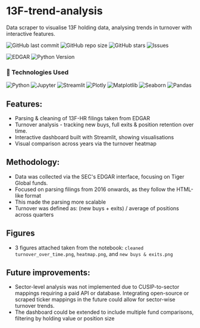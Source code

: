 # 13F-trend-analysis
Data scraper to visualise 13F holding data, analysing trends in turnover with interactive features.

![GitHub last commit](https://img.shields.io/github/last-commit/087narain/13F-trend-analysis)
![GitHub repo size](https://img.shields.io/github/repo-size/087narain/13F-trend-analysis)
![GitHub stars](https://img.shields.io/github/stars/087narain/13F-trend-analysis?style=social)
![Issues](https://img.shields.io/github/issues/087narain/13F-trend-analysis)

![EDGAR](https://img.shields.io/badge/Data%20Source-SEC%20EDGAR-blue)
![Python Version](https://img.shields.io/badge/Python-3.9+-blue.svg)

### 🚀 Technologies Used

![Python](https://img.shields.io/badge/Python-3670A0?style=for-the-badge&logo=python&logoColor=white)
![Jupyter](https://img.shields.io/badge/Jupyter-F37626?style=for-the-badge&logo=Jupyter&logoColor=white)
![Streamlit](https://img.shields.io/badge/Streamlit-FF4B4B?style=for-the-badge&logo=streamlit&logoColor=white)
![Plotly](https://img.shields.io/badge/Plotly-3F4F75?style=for-the-badge&logo=plotly&logoColor=white)
![Matplotlib](https://img.shields.io/badge/Matplotlib-007ACC?style=for-the-badge&logo=matplotlib&logoColor=white)
![Seaborn](https://img.shields.io/badge/Seaborn-7CBAFF?style=for-the-badge)
![Pandas](https://img.shields.io/badge/Pandas-150458?style=for-the-badge&logo=pandas&logoColor=white)

## Features:
- Parsing & cleaning of 13F-HR filings taken from EDGAR 
- Turnover analysis - tracking new buys, full exits & position retention over time.
- Interactive dashboard built with Streamlit, showing visualisations
- Visual comparison across years via the turnover heatmap

## Methodology:
- Data was collected via the SEC's EDGAR interface, focusing on Tiger Global funds.
- Focused on parsing filings from 2016 onwards, as they follow the HTML-like format 
- This made the parsing more scalable
- Turnover was defined as: (new buys + exits) / average of positions across quarters

## Figures
- 3 figures attached taken from the notebook: `cleaned turnover_over_time.png`, `heatmap.png`, and `new buys & exits.png`

## Future improvements:
- Sector-level analysis was not implemented due to CUSIP-to-sector mappings requiring a paid API or database. Integrating open-source or scraped ticker mappings in the future could allow for sector-wise turnover trends.
- The dashboard could be extended to include multiple fund comparisons, filtering by holding value or position size
